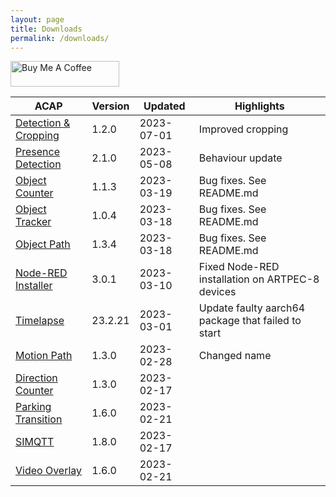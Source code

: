 ```yaml
---
layout: page
title: Downloads
permalink: /downloads/
---
```

<a href="https://www.buymeacoffee.com/fredjuhlinl" target="_blank"><img src="https://cdn.buymeacoffee.com/buttons/default-orange.png" alt="Buy Me A Coffee" height="41" width="174"></a>

|ACAP | Version| Updated | Highlights |
|------------------------ |---------- |------------ |-------------------------- |
|[Detection & Cropping](https://acap.juhlin.me/package/detection) |1.2.0 |2023-07-01 | Improved cropping |
|[Presence Detection](https://acap.juhlin.me/package/presence) |2.1.0 |2023-05-08 | Behaviour update |
|[Object Counter](https://acap.juhlin.me/package/ObjectCounter) |1.1.3 |2023-03-19 | Bug fixes.  See README.md |
|[Object Tracker](https://acap.juhlin.me/package/ObjectTracker) |1.0.4 |2023-03-18 | Bug fixes.  See README.md |
|[Object Path](https://acap.juhlin.me/package/ObjectPath) |1.3.4 |2023-03-18 | Bug fixes.  See README.md |
|[Node-RED Installer](https://acap.juhlin.me/package/Nodered) |3.0.1 |2023-03-10 | Fixed Node-RED installation on ARTPEC-8 devices |
|[Timelapse](https://acap.juhlin.me/package/timelapseme) |23.2.21 |2023-03-01 | Update faulty aarch64 package that failed to start |
|[Motion Path](https://acap.juhlin.me/package/MotionPath) |1.3.0 |2023-02-28 | Changed name |
|[Direction Counter](https://acap.juhlin.me/package/directioncounter) |1.3.0 |2023-02-17 | |
|[Parking Transition](https://acap.juhlin.me/package/parking) |1.6.0 |2023-02-21 | |
|[SIMQTT](https://acap.juhlin.me/package/simqtt) |1.8.0 |2023-02-17 | |
|[Video Overlay](https://acap.juhlin.me/package/xoverlay) |1.6.0 |2023-02-21 | |

